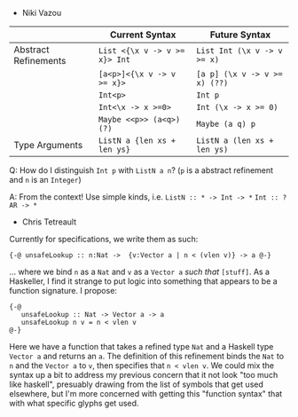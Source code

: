 - Niki Vazou

|                      | Current Syntax                | Future Syntax                 |
|----------------------|-------------------------------|-------------------------------|
| Abstract Refinements | `List <{\x v -> v >= x}> Int` | `List Int (\x v -> v >= x)`   |
|                      | `[a<p>]<{\x v -> v >= x}>`    | `[a p] (\x v -> v >= x) (??)` |
|                      | `Int<p>`                      | `Int p`                       |
|                      | `Int<\x -> x >=0>`            | `Int (\x -> x >= 0)`          |
|                      | `Maybe <<p>> (a<q>) (?)`      | `Maybe (a q) p`               |
| Type Arguments       | `ListN a {len xs + len ys}`   | `ListN a (len xs + len ys)`   |

Q: How do I distinguish `Int p` with `ListN a n`?
(`p` is a abstract refinement and `n` is an `Integer`)

A: From the context!
Use simple kinds, i.e.
`ListN :: * -> Int -> *`
`Int :: ?AR -> *`

- Chris Tetreault

Currently for specifications, we write them as such:

`{-@ unsafeLookup :: n:Nat ->  {v:Vector a | n < (vlen v)} -> a @-}`

... where we bind `n` as a `Nat` and `v` as a `Vector a` _such that_ `[stuff]`. As a Haskeller, I find it strange to put logic into something that appears to be a function signature. I propose:

```
{-@
   unsafeLookup :: Nat -> Vector a -> a
   unsafeLookup n v = n < vlen v
@-}
```

Here we have a function that takes a refined type `Nat` and a Haskell type `Vector a` and returns an `a`. The definition of this refinement binds the `Nat` to `n` and the `Vector a` to `v`, then specifies that `n < vlen v`. We could mix the syntax up a bit to address my previous concern that it not look "too much like haskell", presuably drawing from the list of symbols that get used elsewhere, but I'm more concerned with getting this "function syntax" that with what specific glyphs get used.
